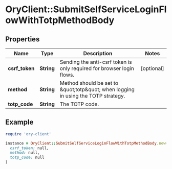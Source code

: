 # OryClient::SubmitSelfServiceLoginFlowWithTotpMethodBody

## Properties

| Name | Type | Description | Notes |
| ---- | ---- | ----------- | ----- |
| **csrf_token** | **String** | Sending the anti-csrf token is only required for browser login flows. | [optional] |
| **method** | **String** | Method should be set to \&quot;totp\&quot; when logging in using the TOTP strategy. |  |
| **totp_code** | **String** | The TOTP code. |  |

## Example

```ruby
require 'ory-client'

instance = OryClient::SubmitSelfServiceLoginFlowWithTotpMethodBody.new(
  csrf_token: null,
  method: null,
  totp_code: null
)
```

